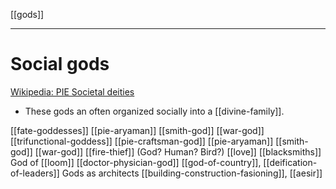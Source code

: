 [[gods]]
***

# Social gods
[Wikipedia: PIE Societal deities](https://en.wikipedia.org/wiki/Proto-Indo-European_mythology#Societal_deities)


- These gods an often organized socially into a [[divine-family]].

[[fate-goddesses]]
[[pie-aryaman]]
[[smith-god]]
[[war-god]]
[[trifunctional-goddess]]
[[pie-craftsman-god]]
[[pie-aryaman]]
[[smith-god]]
[[war-god]]
[[fire-thief]] (God? Human? Bird?)
[[love]]
[[blacksmiths]]
God of [[loom]]
[[doctor-physician-god]]
[[god-of-country]], [[deification-of-leaders]]
Gods as architects [[building-construction-fasioning]], [[aesir]]

